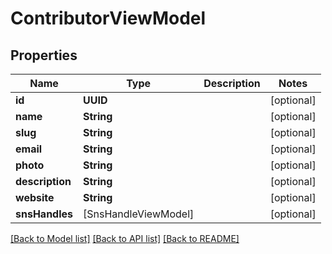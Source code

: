 # ContributorViewModel

## Properties
Name | Type | Description | Notes
------------ | ------------- | ------------- | -------------
**id** | **UUID** |  | [optional] 
**name** | **String** |  | [optional] 
**slug** | **String** |  | [optional] 
**email** | **String** |  | [optional] 
**photo** | **String** |  | [optional] 
**description** | **String** |  | [optional] 
**website** | **String** |  | [optional] 
**snsHandles** | [SnsHandleViewModel] |  | [optional] 

[[Back to Model list]](../README.md#documentation-for-models) [[Back to API list]](../README.md#documentation-for-api-endpoints) [[Back to README]](../README.md)


